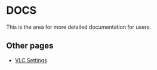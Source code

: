 # DOCS

This is the area for more detailed documentation for users.

## Other pages

- [VLC Settings](./vlc-settings.md)
